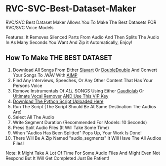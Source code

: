 # RVC-SVC-Best-Dataset-Maker
RVC/SVC Best Dataset Maker Allows You To Make The Best Datasets FOR RVC/SVC Voice Models

Features: It Removes Silenced Parts From Audio And Then Splits The Audio In As Many Seconds You Want And Zip it Automatically, Enjoy! 

## How To Make THE BEST DATASET
1) Download All Songs From Either [Slavart](https://divolt.xyz/invite/Qxxstb7Q) Or [DoubleDouble](https://doubledouble.top) And Convert Your Songs To .WAV With [AIMP](https://www.aimp.ru/?do=download)
2) Find Any Interviews, Speeches, Or Any Other Content That Has Your Persons Voice
3) Remove Instrumentals Of *ALL* SONGS Using Either [Gaudiolab](https://studio.gaudiolab.io/gsep) Or [Ultimate Vocal Remover](https://ultimatevocalremover.com) [AND Use This VIP Key](https://www.buymeacoffee.com/uvr5/vip-model-download-instructions)
4) [Download The Python Script Uploaded Here](https://github.com/HarryAJMK418/RVC-SVC-Best-Dataset-Maker/blob/main/Split%20Master.py)
5) Run The Script (The Script Should Be At Same Destination The Audios Are)
6) Select All The Audio
7) Write Segment Duration (Recommended For Models: 10 Seconds)
8) Press Split Audio Files (It Will Take Some Time)
9) When "Audios Has Been Splitted" Pops Up, Your Work Is Done!
10) There Will Be A Zip Named "audio_segments" It Will Have The All Audios Files!

Note: It Might Take A Lot Of Time For Some Audio Files And Might Even Not Respond But It Will Get Completed Just Be Patient!
